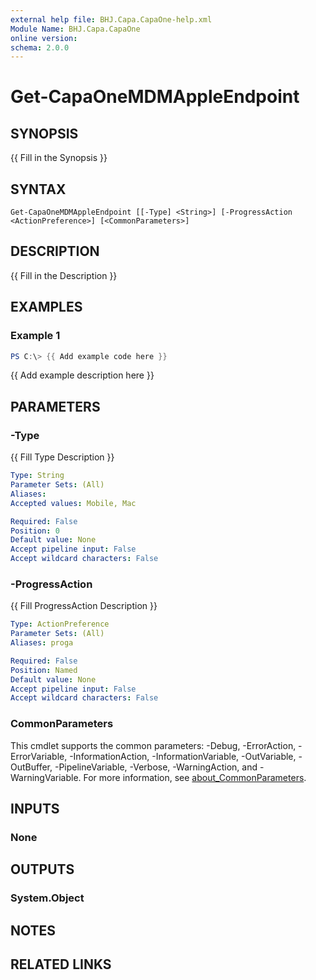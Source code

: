 ```yaml
---
external help file: BHJ.Capa.CapaOne-help.xml
Module Name: BHJ.Capa.CapaOne
online version:
schema: 2.0.0
---
```


# Get-CapaOneMDMAppleEndpoint

## SYNOPSIS
{{ Fill in the Synopsis }}

## SYNTAX

```
Get-CapaOneMDMAppleEndpoint [[-Type] <String>] [-ProgressAction <ActionPreference>] [<CommonParameters>]
```

## DESCRIPTION
{{ Fill in the Description }}

## EXAMPLES

### Example 1
```powershell
PS C:\> {{ Add example code here }}
```

{{ Add example description here }}

## PARAMETERS

### -Type
{{ Fill Type Description }}

```yaml
Type: String
Parameter Sets: (All)
Aliases:
Accepted values: Mobile, Mac

Required: False
Position: 0
Default value: None
Accept pipeline input: False
Accept wildcard characters: False
```

### -ProgressAction
{{ Fill ProgressAction Description }}

```yaml
Type: ActionPreference
Parameter Sets: (All)
Aliases: proga

Required: False
Position: Named
Default value: None
Accept pipeline input: False
Accept wildcard characters: False
```

### CommonParameters
This cmdlet supports the common parameters: -Debug, -ErrorAction, -ErrorVariable, -InformationAction, -InformationVariable, -OutVariable, -OutBuffer, -PipelineVariable, -Verbose, -WarningAction, and -WarningVariable. For more information, see [about_CommonParameters](http://go.microsoft.com/fwlink/?LinkID=113216).

## INPUTS

### None

## OUTPUTS

### System.Object
## NOTES

## RELATED LINKS
